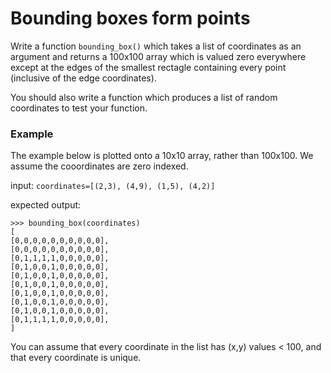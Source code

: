 # Bounding boxes form points

Write a function `bounding_box()` which takes a list of coordinates as an argument and returns a 100x100 array which is valued zero everywhere except at the edges of the smallest rectagle containing every point (inclusive of the edge coordinates). 

You should also write a function which produces a list of random coordinates to test your function. 
### Example 
The example below is plotted onto a 10x10 array, rather than 100x100. We assume the cooordinates are zero indexed.

input:
`coordinates=[(2,3), (4,9), (1,5), (4,2)]`

expected output:
```
>>> bounding_box(coordinates)
[
[0,0,0,0,0,0,0,0,0,0],
[0,0,0,0,0,0,0,0,0,0],
[0,1,1,1,1,0,0,0,0,0],
[0,1,0,0,1,0,0,0,0,0],
[0,1,0,0,1,0,0,0,0,0],
[0,1,0,0,1,0,0,0,0,0],
[0,1,0,0,1,0,0,0,0,0],
[0,1,0,0,1,0,0,0,0,0],
[0,1,0,0,1,0,0,0,0,0],
[0,1,1,1,1,0,0,0,0,0],
]
```
You can assume that every coordinate in the list has (x,y) values < 100, and that every coordinate is unique. 

